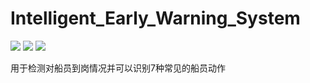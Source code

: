 # Intelligent_Early_Warning_System
![](https://img.shields.io/badge/build-passing-brightgreen) ![](https://img.shields.io/badge/author-ddmm-orgin) ![](https://img.shields.io/badge/license-MIT-green)

用于检测对船员到岗情况并可以识别7种常见的船员动作

